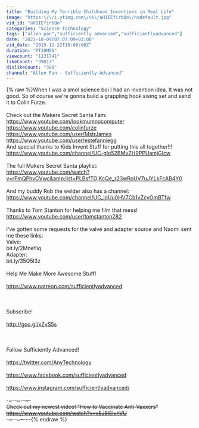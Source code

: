 ```yaml
---
title: "Building My Terrible Childhood Inventions in Real Life"
image: "https:\/\/i.ytimg.com\/vi\/aH1IEfirbQo\/hqdefault.jpg"
vid_id: "aH1IEfirbQo"
categories: "Science-Technology"
tags: ["allen pan","sufficiently advanced","sufficientlyadvanced"]
date: "2021-10-09T07:07:09+03:00"
vid_date: "2019-12-22T16:00:00Z"
duration: "PT10M9S"
viewcount: "1131741"
likeCount: "39017"
dislikeCount: "380"
channel: "Allen Pan - Sufficiently Advanced"
---
```

{% raw %}When I was a smol science boi I had an invention idea. It was not good. So of course we're gonna build a grappling hook swing set and send it to Colin Furze.<br /><br />Check out the Makers Secret Santa Fam:<br /><a rel="nofollow" target="blank" href="https://www.youtube.com/lookmumnocomputer">https://www.youtube.com/lookmumnocomputer</a><br /><a rel="nofollow" target="blank" href="https://www.youtube.com/colinfurze">https://www.youtube.com/colinfurze</a><br /><a rel="nofollow" target="blank" href="https://www.youtube.com/user/MstrJames">https://www.youtube.com/user/MstrJames</a><br /><a rel="nofollow" target="blank" href="https://www.youtube.com/user/estefanniegg">https://www.youtube.com/user/estefanniegg</a><br />And special thanks to Kids Invent Stuff for putting this all together!!!<br /><a rel="nofollow" target="blank" href="https://www.youtube.com/channel/UC-glo52BMvZH9PPUamjGIcw">https://www.youtube.com/channel/UC-glo52BMvZH9PPUamjGIcw</a><br /><br />The full Makers Secret Santa playlist:<br /><a rel="nofollow" target="blank" href="https://www.youtube.com/watch?v=rFmQPhvCVwc&amp;list=PLBsfTOjKcQe_r23wRoUV7uJYLkFcAB4Y0">https://www.youtube.com/watch?v=rFmQPhvCVwc&amp;list=PLBsfTOjKcQe_r23wRoUV7uJYLkFcAB4Y0</a><br /><br />And my buddy Rob the welder also has a channel:<br /><a rel="nofollow" target="blank" href="https://www.youtube.com/channel/UC_iqUu0HV7Cb1vZcyOmBTfw">https://www.youtube.com/channel/UC_iqUu0HV7Cb1vZcyOmBTfw</a><br /><br />Thanks to Tom Stanton for helping me film that mess!<br /><a rel="nofollow" target="blank" href="https://www.youtube.com/user/tomstanton282">https://www.youtube.com/user/tomstanton282</a><br /><br />I've gotten some requests for the valve and adapter source and Naomi sent me these links:<br />Valve:<br />bit.ly/2MneYiq<br />Adapter:<br />bit.ly/35Q5l3z<br /><br />Help Me Make More Awesome Stuff!<br /><br /><a rel="nofollow" target="blank" href="https://www.patreon.com/sufficientlyadvanced">https://www.patreon.com/sufficientlyadvanced</a><br /><br /><br /><br />Subscribe!<br /><br /><a rel="nofollow" target="blank" href="http://goo.gl/xZvS5s">http://goo.gl/xZvS5s</a> <br /><br /><br /><br />Follow Sufficiently Advanced!<br /><br /><a rel="nofollow" target="blank" href="https://twitter.com/AnyTechnology">https://twitter.com/AnyTechnology</a><br /><br /><a rel="nofollow" target="blank" href="https://www.facebook.com/sufficientlyadvanced">https://www.facebook.com/sufficientlyadvanced</a><br /><br /><a rel="nofollow" target="blank" href="https://www.instagram.com/sufficientlyadvanced/">https://www.instagram.com/sufficientlyadvanced/</a><br /><br />-~-~~-~~~-~~-~-<br />Check out my newest video! &quot;How to Vaccinate Anti-Vaxxers&quot; <br /><a rel="nofollow" target="blank" href="https://www.youtube.com/watch?v=vEJ8lElvhVU">https://www.youtube.com/watch?v=vEJ8lElvhVU</a><br />-~-~~-~~~-~~-~-{% endraw %}
